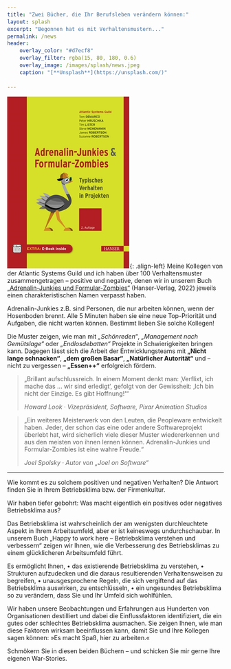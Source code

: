 ```yaml
---
title: "Zwei Bücher, die Ihr Berufsleben verändern können:"
layout: splash
excerpt: "Begonnen hat es mit Verhaltensmustern..."
permalink: /news
header:
    overlay_color: "#d7ecf8"
    overlay_filter: rgba(15, 80, 180, 0.6)
    overlay_image: /images/splash/news.jpeg
    caption: "[**Unsplash**](https://unsplash.com/)"

---
```

![](/images/news/book_one_german.png){: .align-left}
Meine Kollegen von der Atlantic Systems Guild und ich haben über 100 Verhaltensmuster zusammengetragen – positive und negative, denen wir in unserem Buch [„Adrenalin-Junkies und Formular-Zombies“](https://www.amazon.de/Adrenalin-Junkies-Formular-Zombies-Typisches-Verhalten-Projekten/dp/3446473068/ref=sr_1_1?crid=30ATBUUR6WAQY&keywords=adrenalin+junkies+und+formular+zombies&qid=1674748322&sprefix=adrenalin+junkie%2Caps%2C203&sr=8-1) (Hanser-Verlag, 2022) jeweils einen charakteristischen Namen verpasst haben.

Adrenalin-Junkies z.B. sind Personen, die nur arbeiten können, wenn der Hosenboden brennt. Alle 5 Minuten haben sie eine neue Top-Priorität und Aufgaben, die nicht warten können. Bestimmt lieben Sie solche Kollegen!

Die Muster zeigen, wie man mit _„Schönreden“_, _„Management nach Gemütslage“_ oder _„Endlosdebatten“_ Projekte in Schwierigkeiten bringen kann. Dagegen lässt sich die Arbeit der Entwicklungsteams mit **„Nicht lange schnacken“**, **„dem großen Basar“**, **„Natürlicher Autorität“** und – nicht zu vergessen – **„Essen++“** erfolgreich fördern.

> „Brillant aufschlussreich. In einem Moment denkt man: ‚Verflixt, ich mache das ... wir sind erledigt‘, gefolgt von der Gewissheit: ‚Ich bin nicht der Einzige. Es gibt Hoffnung!‘“
>
> <cite> Howard Look · Vizepräsident, Software, Pixar Animation Studios </cite>

> „Ein weiteres Meisterwerk von den Leuten, die Peopleware entwickelt haben. Jeder, der schon das eine oder andere Softwareprojekt überlebt hat, wird sicherlich viele dieser Muster wiedererkennen und aus den meisten von ihnen lernen können. Adrenalin-Junkies und Formular-Zombies ist eine wahre Freude.“
> 
> <cite> Joel Spolsky · Autor von „Joel on Software“ </cite>


<hr class="big-sep">

Wie kommt es zu solchem positiven und negativen Verhalten? Die Antwort finden Sie in Ihrem Betriebsklima bzw. der Firmenkultur.

Wir haben tiefer gebohrt: Was macht eigentlich ein positives oder negatives Betriebsklima aus?

Das Betriebsklima ist wahrscheinlich der am wenigsten durchleuchtete Aspekt in Ihrem Arbeitsumfeld, aber er ist keineswegs undurchschaubar. In unserem Buch „Happy to work here – Betriebsklima verstehen und verbessern“ zeigen wir Ihnen, wie die Verbesserung des Betriebsklimas zu einem glücklicheren Arbeitsumfeld führt.

Es ermöglicht Ihnen,
•	das existierende Betriebsklima zu verstehen,
•	Strukturen aufzudecken und die daraus resultierenden Verhaltensweisen zu begreifen,
•	unausgesprochene Regeln, die sich vergiftend auf das Betriebsklima auswirken, zu entschlüsseln,
•	ein ungesundes Betriebsklima so zu verändern, dass Sie und Ihr Umfeld sich wohlfühlen.

Wir haben unsere Beobachtungen und Erfahrungen aus Hunderten von Organisationen destilliert und dabei die Einflussfaktoren identifiziert, die ein gutes oder schlechtes Betriebsklima ausmachen. Sie zeigen Ihnen, wie man diese Faktoren wirksam beeinflussen kann, damit Sie und Ihre Kollegen sagen können: »Es macht Spaß, hier zu arbeiten.«



Schmökern Sie in diesen beiden Büchern – und schicken Sie mir gerne Ihre eigenen War-Stories. 
